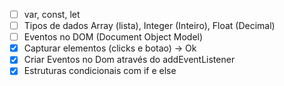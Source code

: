 - [ ] var, const, let
- [ ] Tipos de dados Array (lista), Integer (Inteiro), Float (Decimal)
- [ ] Eventos no DOM (Document Object Model)
- [x] Capturar elementos (clicks e botao) -> Ok
- [x] Criar Eventos no Dom através do addEventListener
- [x] Estruturas condicionais com if e else
